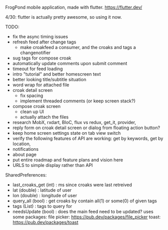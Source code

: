FrogPond mobile application, made with flutter. https://flutter.dev/


4/30:  flutter is actually pretty awesome, so using it now.

TODO:
* fix the async timing issues
* refresh feed after change tags
    - make croakfeed a consumer, and the croaks and tags a changenotifier
* sug tags for compose croak
* automatically update comments upon submit comment
* timeout for feed loading
* intro "tutorial" and better homescreen text
* better looking title/subtitle situation
* word wrap for attached file
* croak detail screen
	- fix spacing
	- implement threaded comments (or keep screen stack?)
* compose croak screen
	- clean up UI
	- actually attach the files
* research MobX, rxdart, BloC, flux vs redux, get_it, provider, 
* reply form on croak detail screen or dialog from floating action button?
* keep home screen settings state on tab view switch
* verify the following features of API are working: get by keywords, get by location,
* notifications
* about page
* put entire roadmap and feature plans and vision here
* URLS to simple display rather than API

SharedPreferences:
  * last_croaks_get (int) : ms since croaks were last retreived
  * lat (double) : latitude of user
  * lon (double) : longitude of user
  * query_all (bool) : get croaks by contain all(1) or some(0) of given tags
  * tags (List<String>) : tags to query for
  * needsUpdate (bool) : does the main feed need to be updated?
uses some packages:
  file picker: https://pub.dev/packages/file_picker
  toast: https://pub.dev/packages/toast

